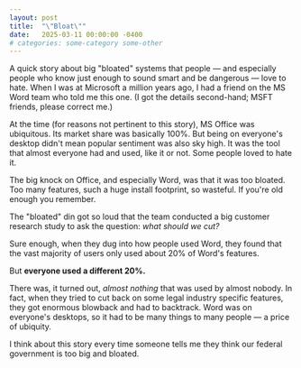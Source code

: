 ```yaml
---
layout: post
title:  "\"Bloat\""
date:   2025-03-11 00:00:00 -0400
# categories: some-category some-other
---
```


A quick story about big "bloated" systems that people — and especially people who know just enough to sound smart and be dangerous — love to hate. When I was at Microsoft a million years ago, I had a friend on the MS Word team who told me this one. (I got the details second-hand; MSFT friends, please correct me.)

<!--more-->

At the time (for reasons not pertinent to this story), MS Office was ubiquitous. Its market share was basically 100%. But being on everyone's desktop didn't mean popular sentiment was also sky high. It was the tool that almost everyone had and used, like it or not. Some people loved to hate it.

The big knock on Office, and especially Word, was that it was too bloated. Too many features, such a huge install footprint, so wasteful. If you're old enough you remember.

The "bloated" din got so loud that the team conducted a big customer research study to ask the question: _what should we cut?_

Sure enough, when they dug into how people used Word, they found that the vast majority of users only used about 20% of Word's features.

But **everyone used a different 20%.**

There was, it turned out, _almost nothing_ that was used by almost nobody. In fact, when they tried to cut back on some legal industry specific features, they got enormous blowback and had to backtrack. Word was on everyone's desktops, so it had to be many things to many people — a price of ubiquity.

I think about this story every time someone tells me they think our federal government is too big and bloated.

